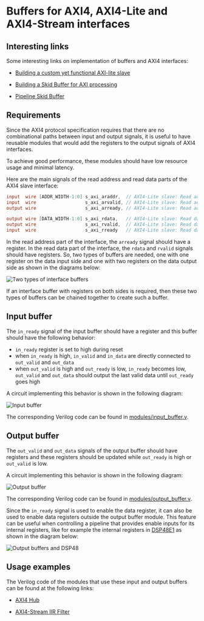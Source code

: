 # Buffers for AXI4, AXI4-Lite and AXI4-Stream interfaces

## Interesting links

Some interesting links on implementation of buffers and AXI4 interfaces:

- [Building a custom yet functional AXI-lite slave](https://zipcpu.com/blog/2019/01/12/demoaxilite.html)

- [Building a Skid Buffer for AXI processing](https://zipcpu.com/blog/2019/05/22/skidbuffer.html)

- [Pipeline Skid Buffer](https://fpgacpu.ca/fpga/Pipeline_Skid_Buffer.html)

## Requirements

Since the AXI4 protocol specification requires that there are no combinational paths between input and output signals, it is useful to have reusable modules that would add the registers to the output signals of AXI4 interfaces.

To achieve good performance, these modules should have low resource usage and minimal latency.

Here are the main signals of the read address and read data parts of the AXI4 slave interface:

```Verilog
input  wire [ADDR_WIDTH-1:0] s_axi_araddr,  // AXI4-Lite slave: Read address
input  wire                  s_axi_arvalid, // AXI4-Lite slave: Read address valid
output wire                  s_axi_arready, // AXI4-Lite slave: Read address ready

output wire [DATA_WIDTH-1:0] s_axi_rdata,   // AXI4-Lite slave: Read data
output wire                  s_axi_rvalid,  // AXI4-Lite slave: Read data valid
input  wire                  s_axi_rready   // AXI4-Lite slave: Read data ready
```

In the read address part of the interface, the `arready` signal should have a register. In the read data part of the interface, the `rdata` and `rvalid` signals should have registers. So, two types of buffers are needed, one with one register on the data input side and one with two registers on the data output side as shown in the diagrams below:

![Two types of interface buffers](/img/interface-buffers.png)

If an interface buffer with registers on both sides is required, then these two types of buffers can be chained together to create such a buffer.

## Input buffer

The `in_ready` signal of the input buffer should have a register and this buffer should have the following behavior:

- `in_ready` register is set to high during reset
- when `in_ready` is high, `in_valid` and `in_data` are directly connected to `out_valid` and `out_data`
- when `out_valid` is high and `out_ready` is low, `in_ready` becomes low, `out_valid` and `out_data` should output the last valid data until `out_ready` goes high

A circuit implementing this behavior is shown in the following diagram:

![Input buffer](/img/input-buffer.png)

The corresponding Verilog code can be found in [modules/input_buffer.v]($source$/modules/input_buffer.v).

## Output buffer

The `out_valid` and `out_data` signals of the output buffer should have registers and these registers should be updated while `out_ready` is high or `out_valid` is low.

A circuit implementing this behavior is shown in the following diagram:

![Output buffer](/img/output-buffer.png)

The corresponding Verilog code can be found in [modules/output_buffer.v]($source$/modules/output_buffer.v).

Since the `in_ready` signal is used to enable the data register, it can also be used to enable data registers outside the output buffer module. This feature can be useful when controlling a pipeline that provides enable inputs for its internal registers, like for example the internal registers in [DSP48E1](https://docs.amd.com/v/u/en-US/ug479_7Series_DSP48E1) as shown in the diagram below:

![Output buffers and DSP48](/img/output-buffers-dsp48.png)

## Usage examples

The Verilog code of the modules that use these input and output buffers can be found at the following links:

- [AXI4 Hub]($source$/cores/axi_hub.v)

- [AXI4-Stream IIR Filter]($source$/cores/axis_iir_filter.v)
